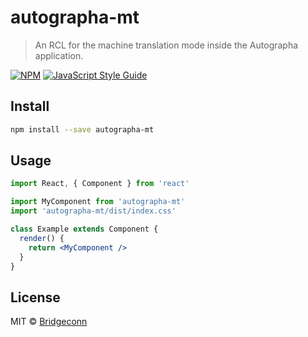 # autographa-mt

> An RCL for the machine translation mode inside the Autographa application.

[![NPM](https://img.shields.io/npm/v/autographa-mt.svg)](https://www.npmjs.com/package/autographa-mt) [![JavaScript Style Guide](https://img.shields.io/badge/code_style-standard-brightgreen.svg)](https://standardjs.com)

## Install

```bash
npm install --save autographa-mt
```

## Usage

```jsx
import React, { Component } from 'react'

import MyComponent from 'autographa-mt'
import 'autographa-mt/dist/index.css'

class Example extends Component {
  render() {
    return <MyComponent />
  }
}
```

## License

MIT © [Bridgeconn](https://github.com/Bridgeconn)
